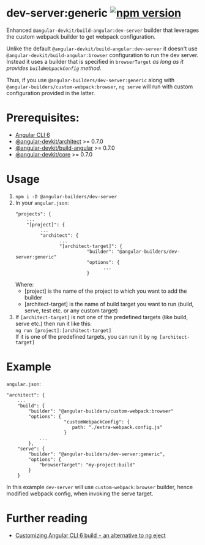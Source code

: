 # dev-server:generic [![npm version](https://badge.fury.io/js/%40angular-builders%2Fdev-server.svg)](https://badge.fury.io/js/%40angular-builders%2Fdev-server)

Enhanced `@angular-devkit/build-angular:dev-server` builder that leverages the custom webpack builder to get webpack configuration.  

Unlike the default `@angular-devkit/build-angular:dev-server` it doesn't use  `@angular-devkit/build-angular:browser` configuration to run the dev server.  
Instead it uses a builder that is specified in `browserTarget` _as long as it provides `buildWebpackConfig` method_.  

Thus, if you use `@angular-builders/dev-server:generic` along with `@angular-builders/custom-webpack:browser`, `ng serve` will run with custom configuration provided in the latter.

# Prerequisites:
 - [Angular CLI 6](https://www.npmjs.com/package/@angular/cli)
 - [@angular-devkit/architect](https://www.npmjs.com/package/@angular-devkit/architect) >= 0.7.0
 - [@angular-devkit/build-angular](https://npmjs.com/package/@angular-devkit/build-angular) >= 0.7.0
 - [@angular-devkit/core](https://npmjs.com/package/@angular-devkit/core) >= 0.7.0


# Usage

 1. ```npm i -D @angular-builders/dev-server```
 2. In your `angular.json`:
     ```
     "projects": {
         ...
         "[project]": {
              ...
              "architect": {
                     ...
                     "[architect-target]": {
                               "builder": "@angular-builders/dev-server:generic"
                               "options": {
                                     ...
                               }
      ```
    Where:
    - [project] is the name of the project to which you want to add the builder
    - [architect-target] is the name of build target you want to run (build, serve, test etc. or any custom target)
 3. If `[architect-target]` is not one of the predefined targets (like build, serve etc.) then run it like this:  
    `ng run [project]:[architect-target]`  
    If it is one of the predefined targets, you can run it by `ng [architect-target]`

# Example

`angular.json`:
```
"architect": {
    ...
    "build": {
        "builder": "@angular-builders/custom-webpack:browser"
        "options": {
                     "customWebpackConfig": {
                        path: "./extra-webpack.config.js"
                     }
            ...
        },
    "serve": {
        "builder": "@angular-builders/dev-server:generic",
        "options": {
            "browserTarget": "my-project:build"
        }
    }
```

In this example `dev-server` will use `custom-webpack:browser` builder, hence modified webpack config, when invoking the serve target.

# Further reading

 - [Customizing Angular CLI 6 build  -  an alternative to ng eject](https://medium.com/@meltedspark/customizing-angular-cli-6-build-an-alternative-to-ng-eject-a48304cd3b21) 
